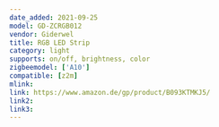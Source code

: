 ```yaml
---
date_added: 2021-09-25
model: GD-ZCRGB012
vendor: Giderwel
title: RGB LED Strip
category: light
supports: on/off, brightness, color 
zigbeemodel: ['A10']
compatible: [z2m]
mlink: 
link: https://www.amazon.de/gp/product/B093KTMKJ5/
link2: 
link3: 
---
```

